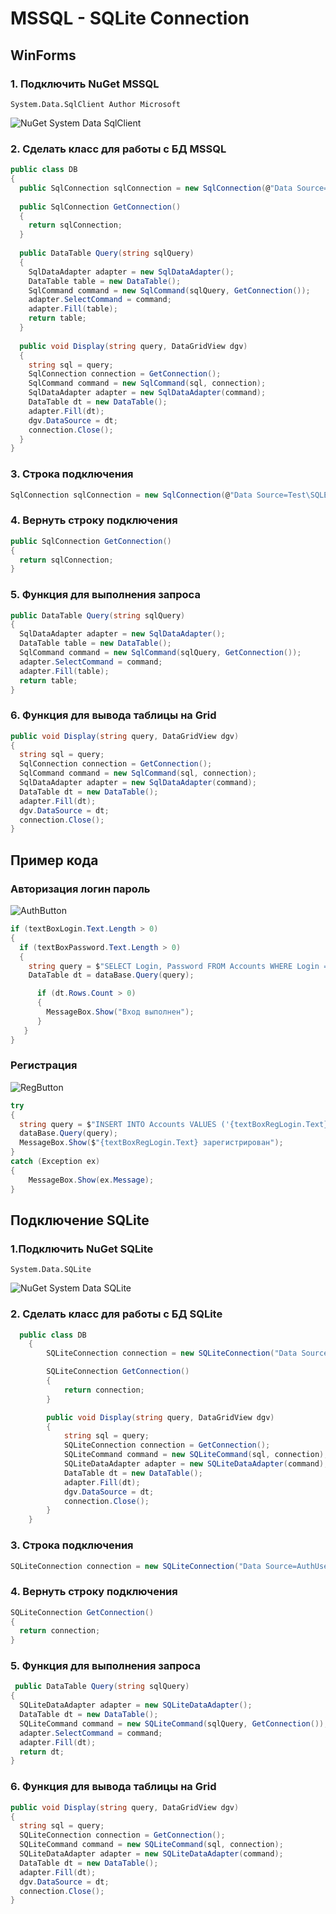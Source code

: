 # MSSQL - SQLite Connection
## WinForms
### 1. Подключить NuGet MSSQL
```
System.Data.SqlClient Author Microsoft
```
![NuGet System Data SqlClient](https://user-images.githubusercontent.com/98191494/190898120-92db2611-72c9-4d4d-92bb-f1baccc7cc98.PNG)

### 2. Сделать класс для работы с БД MSSQL
```C#
public class DB
{
  public SqlConnection sqlConnection = new SqlConnection(@"Data Source=Test\SQLEXPRESS;Initial Catalog=NameDataBase;Integrated Security=True");
  
  public SqlConnection GetConnection()
  {
    return sqlConnection;
  }
  
  public DataTable Query(string sqlQuery)
  {
    SqlDataAdapter adapter = new SqlDataAdapter();
    DataTable table = new DataTable();
    SqlCommand command = new SqlCommand(sqlQuery, GetConnection());
    adapter.SelectCommand = command;
    adapter.Fill(table);
    return table;
  }
  
  public void Display(string query, DataGridView dgv)
  {
    string sql = query;
    SqlConnection connection = GetConnection();
    SqlCommand command = new SqlCommand(sql, connection);
    SqlDataAdapter adapter = new SqlDataAdapter(command);
    DataTable dt = new DataTable();
    adapter.Fill(dt);
    dgv.DataSource = dt;
    connection.Close();
  }
}
```

### 3. Строка подключения
```C#
SqlConnection sqlConnection = new SqlConnection(@"Data Source=Test\SQLEXPRESS;Initial Catalog=NameDataBase;Integrated Security=True");
```

### 4. Вернуть строку подключения
```C#
public SqlConnection GetConnection()
{
  return sqlConnection;
}
```

### 5. Функция для выполнения запроса
```C#
public DataTable Query(string sqlQuery)
{
  SqlDataAdapter adapter = new SqlDataAdapter();
  DataTable table = new DataTable();
  SqlCommand command = new SqlCommand(sqlQuery, GetConnection());
  adapter.SelectCommand = command;
  adapter.Fill(table);
  return table;
}
```

### 6. Функция для вывода таблицы на Grid
```C#
public void Display(string query, DataGridView dgv)
{
  string sql = query;
  SqlConnection connection = GetConnection();
  SqlCommand command = new SqlCommand(sql, connection);
  SqlDataAdapter adapter = new SqlDataAdapter(command);
  DataTable dt = new DataTable();
  adapter.Fill(dt);
  dgv.DataSource = dt;
  connection.Close();
}
```

## Пример кода
### Авторизация логин пароль
![AuthButton](https://user-images.githubusercontent.com/98191494/190898404-0c50e0dc-f615-4608-a991-265fa67d62c7.PNG)
```C#
if (textBoxLogin.Text.Length > 0)
{
  if (textBoxPassword.Text.Length > 0)
  {
    string query = $"SELECT Login, Password FROM Accounts WHERE Login = '{textBoxLogin.Text}' AND Password = '{textBoxPassword.Text}'";
    DataTable dt = dataBase.Query(query);

      if (dt.Rows.Count > 0)
      {
        MessageBox.Show("Вход выполнен");
      }
   }
}
```


### Регистрация
![RegButton](https://user-images.githubusercontent.com/98191494/190898546-cfe0a1ea-6398-4518-8381-6b9e2e73d471.PNG)

```C#
try
{
  string query = $"INSERT INTO Accounts VALUES ('{textBoxRegLogin.Text}', '{textBoxRegPass.Text}')";
  dataBase.Query(query);
  MessageBox.Show($"{textBoxRegLogin.Text} зарегистрирован");
}
catch (Exception ex)
{
    MessageBox.Show(ex.Message);
}
```


## Подключение SQLite
### 1.Подключить NuGet SQLite
```
System.Data.SQLite
```
![NuGet System Data SQLite](https://user-images.githubusercontent.com/98191494/195941990-567c41cf-c1cb-4d6a-8767-be879587714d.PNG)

### 2. Сделать класс для работы с БД SQLite
```C#
  public class DB
    {
        SQLiteConnection connection = new SQLiteConnection("Data Source=AuthUser.db;");

        SQLiteConnection GetConnection()
        {
            return connection;
        }

        public void Display(string query, DataGridView dgv)
        {
            string sql = query;
            SQLiteConnection connection = GetConnection();
            SQLiteCommand command = new SQLiteCommand(sql, connection);
            SQLiteDataAdapter adapter = new SQLiteDataAdapter(command);
            DataTable dt = new DataTable();
            adapter.Fill(dt);
            dgv.DataSource = dt;
            connection.Close();
        }
    }
```

### 3. Строка подключения
```C#
SQLiteConnection connection = new SQLiteConnection("Data Source=AuthUser.db;");
```

### 4. Вернуть строку подключения
```C#
SQLiteConnection GetConnection()
{
  return connection;
}
```

### 5. Функция для выполнения запроса
```C#
 public DataTable Query(string sqlQuery)
{
  SQLiteDataAdapter adapter = new SQLiteDataAdapter();
  DataTable dt = new DataTable();
  SQLiteCommand command = new SQLiteCommand(sqlQuery, GetConnection());
  adapter.SelectCommand = command;
  adapter.Fill(dt);
  return dt;
}
```

### 6. Функция для вывода таблицы на Grid
```C#
public void Display(string query, DataGridView dgv)
{
  string sql = query;
  SQLiteConnection connection = GetConnection();
  SQLiteCommand command = new SQLiteCommand(sql, connection);
  SQLiteDataAdapter adapter = new SQLiteDataAdapter(command);
  DataTable dt = new DataTable();
  adapter.Fill(dt);
  dgv.DataSource = dt;
  connection.Close();
}
```
